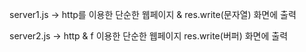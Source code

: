 server1.js
-> http를 이용한 단순한 웹페이지 & res.write(문자열) 화면에 출력

server2.js
-> http & f 이용한 단순한 웹페이지 res.write(버퍼) 화면에 출력